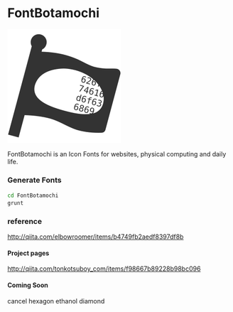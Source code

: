 # FontBotamochi
![icon_fontbotamochi](fontbotamochi.png)

FontBotamochi is an Icon Fonts for websites, physical computing and daily life.

### Generate Fonts
``` bash
cd FontBotamochi
grunt
```

### reference
http://qiita.com/elbowroomer/items/b4749fb2aedf8397df8b



#### Project pages
http://qiita.com/tonkotsuboy_com/items/f98667b89228b98bc096


#### Coming Soon
cancel
hexagon
ethanol
diamond
